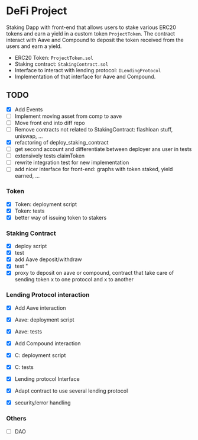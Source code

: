 # DeFi Project

Staking Dapp with front-end that allows users to stake various ERC20 tokens and earn a yield in a custom token `ProjectToken`. The contract interact with Aave and Compound to deposit the token received from the users and earn a yield.

- ERC20 Token: `ProjectToken.sol`
- Staking contract: `StakingContract.sol`
- Interface to interact with lending protocol: `ILendingProtocol`
- Implementation of that interface for Aave and Compound.


## TODO

- [x] Add Events
- [ ] Implement moving asset from comp to aave 
- [ ] Move front end into diff repo
- [ ] Remove contracts not related to StakingContract: flashloan stuff, uniswap, ...
- [x] refactoring of deploy_staking_contract
- [ ] get second account and differentiate between deployer ans user in tests
- [ ] extensively tests claimToken
- [ ] rewrite integration test for new implementation
- [ ] add nicer interface for front-end: graphs with token staked, yield earned, ...

### Token
- [x] Token: deployment script
- [x] Token: tests
- [x] better way of issuing token to stakers

### Staking Contract
- [x] deploy script
- [x] test
- [x] add Aave deposit/withdraw
- [x] test       "
- [x] proxy to deposit on aave or compound, contract that take care of sending token x to one protocol and x to another

### Lending Protocol interaction

- [x] Add Aave interaction
- [x] Aave: deployment script
- [x] Aave: tests
- [x] Add Compound interaction
- [x] C: deployment script
- [x] C: tests
- [x] Lending protocol Interface
- [x] Adapt contract to use several lending protocol
- [x] security/error handling


### Others
- [ ] DAO


